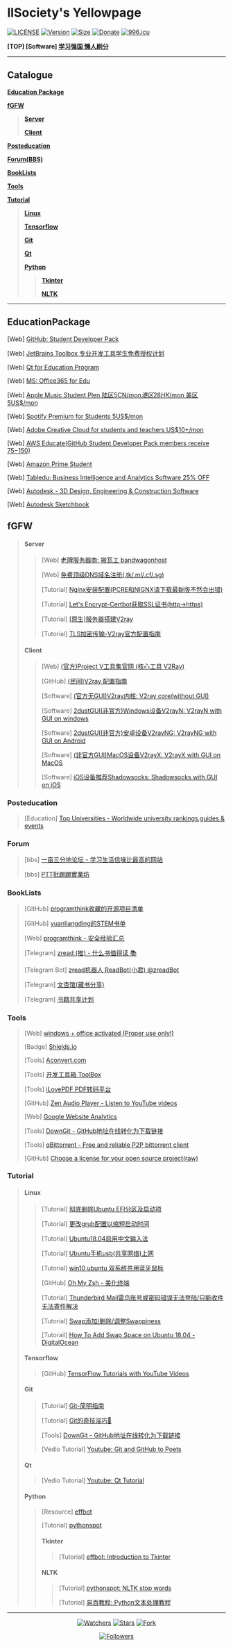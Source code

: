﻿# llSociety's Yellowpage

[![LICENSE](https://img.shields.io/badge/License-CC--BY--4.0-green.svg?style=flat-square)](LICENSE)
[![Version](https://img.shields.io/badge/Release-v1.4.3-blue.svg?style=flat-square)](https://github.com/DolorHunter/llsociety/releases)
[![Size](https://img.shields.io/badge/Size-174MB-yellow.svg?style=flat-square)](https://github.com/DolorHunter/llsociety/archive/master.zip)
[![Donate](https://img.shields.io/badge/Coffee-fee-ff69b4.svg?style=flat-square)](https://www.paypal.me/dolor059)
<a href="https://996.icu"><img src="https://img.shields.io/badge/Link-996.icu-%23FF4D5B.svg?style=flat-square" alt="996.icu"></a>

**[TOP] [Software] [学习强国 懒人刷分](https://github.com/fuck-xuexiqiangguo/Fuck-XueXiQiangGuo)**

______

## Catalogue

__[Education Package](#EducationPackage)__

__[fGFW](#fGFW)__
>__[Server](#Server)__
>
>__[Client](#Client)__

__[Posteducation](#Posteducation)__

__[Forum(BBS)](#Forum)__

__[BookLists](#BookLists)__

__[Tools](#Tools)__

__[Tutorial](#Tutorial)__
>__[Linux](#Linux)__
>
>__[Tensorflow](#Tensorflow)__
>
>__[Git](#Git)__
>
>__[Qt](#Qt)__
>
>__[Python](#Python)__
>>__[Tkinter](#Tkinter)__
>>
>>__[NLTK](#NLTK)__

__________

## EducationPackage
[Web] [GitHub: Student Developer Pack](https://education.github.com/pack)

[Web] [JetBrains Toolbox 专业开发工具学生免费授权计划](https://www.jetbrains.com/zh/student/)

[Web] [Qt for Education Program](https://www.qt.io/qt-for-educational-program)

[Web] [MS: Office365 for Edu](https://products.office.com/en-us/student/office-in-education?tab=students)

[Web] [Apple Music Student Plen 陆区5CN$/mon 港区28HK$/mon 美区5US$/mon](https://www.myunidays.com/CN/zh-CN/partners/applemusic/view/online)

[Web] [Spotify Premium for Students 5US$/mon](https://www.spotify.com/us/student/)

[Web] [Adobe Creative Cloud for students and teachers US$10+/mon](https://www.adobe.com/creativecloud/buy/students.html)

[Web] [AWS Educate(GitHub Student Developer Pack members receive $75-$150)](https://aws.amazon.com/cn/education/awseducate/)

[Web] [Amazon Prime Student](https://www.amazon.com/Amazon-Student/b?ie=UTF8&node=668781011)

[Web] [Tabledu: Business Intelligence and Analytics Software 25% OFF](https://www.tableau.com/zh-cn/academic/students)

[Web] [Autodesk - 3D Design, Engineering & Construction Software](https://www.autodesk.com/education/free-software/featured)

[Web] [Autodesk Sketchbook](https://sketchbook.com/education)

## fGFW
>#### Server
>>[Web] [老牌服务器商: 搬瓦工 bandwagonhost](https://bandwagonhost.com/)
>>
>>[Web] [免费顶级DNS域名注册(.tk/.ml/.cf/.sg)](https://my.freenom.com/)
>>
>>[Tutorial] [Nginx安装配置(PCRE和NIGNX请下载最新版不然会出错)](http://www.runoob.com/linux/nginx-install-setup.html)
>>
>>[Tutorial] [Let's Encrypt-Certbot获取SSL证书(http->https)](https://github.com/certbot/certbot)
>>
>>[Tutorial] [[原生]服务器搭建V2ray](https://toutyrater.github.io/prep/install.html)
>>
>>[Tutorial] [TLS加密传输-V2ray官方配置指南](https://toutyrater.github.io/advanced/tls.html)
>
>#### Client
>>[Web] [(官方)Project V工具集官网 (核心工具 V2Ray)](https://www.v2ray.com/)
>>
>>[GitHub] [(民间)V2ray 配置指南](https://github.com/ToutyRater/v2ray-guide)
>>
>>[Software] [(官方无GUI)V2ray内核: V2ray core(without GUI)](https://github.com/v2ray/v2ray-core)
>>
>>[Software] [2dustGUI(非官方)Windows设备V2rayN: V2rayN with GUI on windows](https://github.com/2dust/v2rayN)
>>
>>[Software] [2dustGUI(非官方)安卓设备V2rayNG: V2rayNG with GUI on Android](https://github.com/2dust/v2rayNG)
>>
>>[Software] [(非官方GUI)MacOS设备V2rayX: V2rayX with GUI on MacOS](https://github.com/Cenmrev/V2RayX)
>>
>>[Software] [iOS设备推荐Shadowsocks: Shadowsocks with GUI on iOS](https://github.com/XWJACK/Shadowrocket)

### Posteducation
>[Education] [Top Universities - Worldwide university rankings,guides & events](https://www.topuniversities.com/)

### Forum
>[bbs] [一亩三分地论坛 - 学习生活信噪比最高的网站](https://www.1point3acres.com/bbs/)
>
>[bbs] [PTT批踢踢實業坊](https://www.ptt.cc/bbs/index.html)

### BookLists
>[GitHub] [programthink收藏的开源项目清单](https://github.com/programthink/opensource)
>
>[GitHub] [yuanliangding的STEM书单](https://github.com/yuanliangding/books)
>
>[Web] [programthink - 安全经验汇总](https://program-think.blogspot.com/2019/01/Security-Guide-for-Political-Activists.html)
>
>[Telegram] [zread (推) - 什么书值得读 📚](https://t.me/zreadpush)
>
>[Telegram Bot] [zread机器人 ReadBot(小君) @zreadBot](https://t.me/zread)
>
>[Telegram] [文杏馆(藏书分享)](https://t.me/BooksThatMakeYouThink)
>
>[Telegram] [书籍共享计划](https://t.me/booksharingplan)

### Tools
>[Web] [windows + office activated (Proper use only!)](https://v0v.bid/)
>
>[Badge] [Shields.io](https://shields.io/)
>
>[Tools] [Aconvert.com](https://www.aconvert.com/cn/)
>
>[Tools] [开发工具箱 ToolBox](http://www.box3.cn/)
>
>[Tools] [iLovePDF PDF转码平台](https://www.ilovepdf.com/)
>
>[GitHub] [Zen Audio Player - Listen to YouTube videos](https://github.com/zen-audio-player/zen-audio-player.github.io)
>
>[Web] [Google Website Analytics](https://analytics.google.com/)
>
>[Tools] [DownGit - GitHub地址在线转化为下载链接](https://minhaskamal.github.io/DownGit/#/home)
>
>[Tools] [qBittorrent - Free and reliable P2P bittorrent client](https://www.qbittorrent.org/)
>
>[GitHub] [Choose a license for your open source project(raw)](https://github.com/github/choosealicense.com)

### Tutorial
>#### Linux
>>[Tutorial] [彻底删除Ubuntu EFI分区及启动项](https://blog.csdn.net/mtllyb/article/details/78635757)
>>
>>[Tutorial] [更改grub配置以缩短启动时间](http://os.51cto.com/art/201810/584994.htm)
>>
>>[Tutorial] [Ubuntu18.04启用中文输入法](https://blog.csdn.net/qq_27211927/article/details/80877684)
>>
>>[Tutorial] [Ubuntu手机usb(共享网络)上网](https://blog.csdn.net/potian79/article/details/45066549)
>>
>>[Tutorial] [win10 ubuntu 双系统共用蓝牙鼠标](https://blog.csdn.net/10km/article/details/61201268)
>>
>>[GitHub] [Oh My Zsh - 美化终端](https://github.com/robbyrussell/oh-my-zsh)
>>
>>[Tutorial] [Thunderbird Mail雷鸟账号或密码错误无法登陆/只能收件无法寄件解决](https://blog.csdn.net/dolor_059/article/details/90085498)
>>
>>[Tutorial] [Swap添加/删除/调整Swappiness](https://www.google.com/amp/s/www.sysgeek.cn/ubuntu-18-04-swap/amp/)
>>
>>[Tutorail] [How To Add Swap Space on Ubuntu 18.04 - DigitalOcean](https://www.digitalocean.com/community/tutorials/how-to-add-swap-space-on-ubuntu-18-04)
>
>#### Tensorflow
>>[GitHub] [TensorFlow Tutorials with YouTube Videos](https://github.com/Hvass-Labs/TensorFlow-Tutorials)
>>
>#### Git
>>[Tutorial] [Git-简明指南](http://rogerdudler.github.io/git-guide/index.zh.html)
>>
>>[Tutorial] [Git的奇技淫巧🙈](https://github.com/521xueweihan/git-tips)
>>
>>[Tools] [DownGit - GitHub地址在线转化为下载链接](https://minhaskamal.github.io/DownGit/#/home)
>>
>>[Vedio Tutorial] [Youtube: Git and GitHub to Poets](https://www.youtube.com/playlist?list=PLRqwX-V7Uu6ZF9C0YMKuns9sLDzK6zoiV)
>
>#### Qt
>>[Vedio Tutorial] [Youtube: Qt Tutorial](https://www.youtube.com/watch?v=I96uPDifZ1w&list=PLGLfVvz_LVvQrqLpBB4Sfz7gxMN9shP6v)
>
>#### Python
>>[Resource] [effbot](http://effbot.org/)
>>
>>[Tutorial] [pythonspot](https://pythonspot.com/)
>>
>>#### Tkinter
>>>[Tutorial] [effbot: Introduction to Tkinter](http://effbot.org/tkinterbook/)
>>
>>#### NLTK
>>>[Tutorial] [pythonspot: NLTK stop words](https://pythonspot.com/nltk-stop-words/)
>>>
>>>[Tutorial] [易百教程: Python文本处理教程](https://www.yiibai.com/python_text_processing)

---

<p align="center">
<a href="https://github.com/DolorHunter/llsociety"><img src="https://img.shields.io/github/watchers/dolorhunter/llSociety.svg?style=social" alt="Watchers"></a>
<a href="https://github.com/DolorHunter/llsociety"><img src="https://img.shields.io/github/stars/dolorhunter/llSociety.svg?style=social" alt="Stars"></a>
<a href="https://github.com/DolorHunter/llsociety"><img src="https://img.shields.io/github/forks/dolorhunter/llSociety.svg?style=social" alt="Fork"></a>
</p>

<p align="center">
<a href="https://github.com/DolorHunter"><img src="https://img.shields.io/github/followers/dolorhunter.svg?style=social" alt="Followers"></a>
</p>
